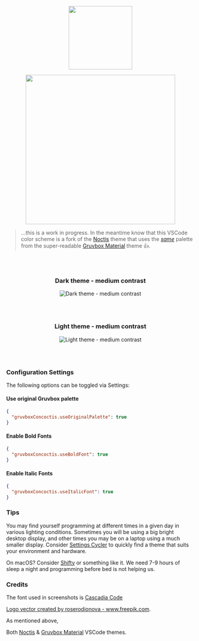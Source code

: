 <p align="center">
   <img width="170" src="https://raw.githubusercontent.com/wheredoesyourmindgo/gruvbox-concoctis/master/images/logo.png" />
</p>

<p align="center">
   <img width="400" src="https://github.com/wheredoesyourmindgo/gruvbox-concoctis/raw/master/images/titleLogo.png" />
</p>

> ...this is a work in progress. In the meantime know that this VSCode color scheme is a fork of the [Noctis](https://github.com/liviuschera/noctis) theme that uses the [_same_](https://raw.githubusercontent.com/wheredoesyourmindgo/gruvbox-concoctis/master/extra/same.gif) palette from the super-readable [Gruvbox Material](https://github.com/gruvbox-material/vscode) theme 👍.

<div align="center" style="padding-top:32px;padding-bottom:32px;">

### Dark theme - medium contrast

![Dark theme - medium contrast](https://github.com/wheredoesyourmindgo/gruvbox-concoctis/raw/master/images/dark.png)

<div style="padding-top:16px;padding-bottom:16px;"></div>

### Light theme - medium contrast

![Light theme - medium contrast](https://github.com/wheredoesyourmindgo/gruvbox-concoctis/raw/master/images/light.png)

</div>

### Configuration Settings

The following options can be toggled via Settings:

#### Use original Gruvbox palette

```json
{
  "gruvboxConcoctis.useOriginalPalette": true
}
```

#### Enable Bold Fonts

```json
{
  "gruvboxConcoctis.useBoldFont": true
}
```

#### Enable Italic Fonts

```json
{
  "gruvboxConcoctis.useItalicFont": true
}
```

### Tips

You may find yourself programming at different times in a given day in various lighting conditions. Sometimes you will be using a big bright desktop display, and other times you may be on a laptop using a much smaller display. Consider [Settings Cycler](https://marketplace.visualstudio.com/items?itemName=hoovercj.vscode-settings-cycler) to quickly find a theme that suits your environment and hardware.

On macOS? Consider [Shifty](https://github.com/thompsonate/Shifty) or something like it. We need 7-9 hours of sleep a night and programming before bed is not helping us.

### Credits

The font used in screenshots is [Cascadia Code](https://github.com/microsoft/cascadia-code)

<a href="https://www.freepik.com/free-photos-vectors/logo">Logo vector created by roserodionova - www.freepik.com</a>.

As mentioned above,

Both [Noctis](https://github.com/liviuschera/noctis) & [Gruvbox Material](https://github.com/gruvbox-material/vscode) VSCode themes.
